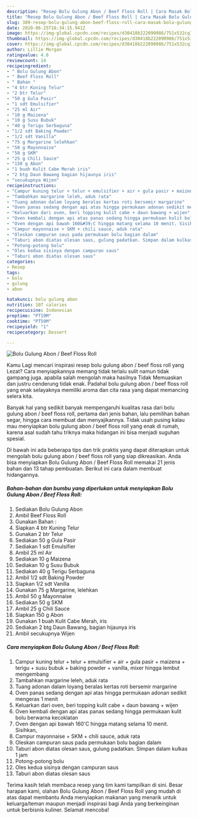 ```yaml
---
description: "Resep Bolu Gulung Abon / Beef Floss Roll | Cara Masak Bolu Gulung Abon / Beef Floss Roll Yang Bisa Manjain Lidah"
title: "Resep Bolu Gulung Abon / Beef Floss Roll | Cara Masak Bolu Gulung Abon / Beef Floss Roll Yang Bisa Manjain Lidah"
slug: 389-resep-bolu-gulung-abon-beef-floss-roll-cara-masak-bolu-gulung-abon-beef-floss-roll-yang-bisa-manjain-lidah
date: 2020-06-25T16:34:15.941Z
image: https://img-global.cpcdn.com/recipes/d30418b222090986/751x532cq70/bolu-gulung-abon-beef-floss-roll-foto-resep-utama.jpg
thumbnail: https://img-global.cpcdn.com/recipes/d30418b222090986/751x532cq70/bolu-gulung-abon-beef-floss-roll-foto-resep-utama.jpg
cover: https://img-global.cpcdn.com/recipes/d30418b222090986/751x532cq70/bolu-gulung-abon-beef-floss-roll-foto-resep-utama.jpg
author: Lillie Morgan
ratingvalue: 4.8
reviewcount: 14
recipeingredient:
- " Bolu Gulung Abon"
- " Beef Floss Roll"
- " Bahan "
- "4 btr Kuning Telur"
- "2 btr Telur"
- "50 g Gula Pasir"
- "1 sdt Emulsifier"
- "25 ml Air"
- "10 g Maizena"
- "10 g Susu Bubuk"
- "40 g Terigu Serbaguna"
- "1/2 sdt Baking Powder"
- "1/2 sdt Vanilla"
- "75 g Margarine lelehkan"
- "50 g Mayonnaise"
- "50 g SKM"
- "25 g Chili Sauce"
- "150 g Abon"
- "1 buah Kulit Cabe Merah iris"
- "2 btg Daun Bawang bagian hijaunya iris"
- "secukupnya Wijen"
recipeinstructions:
- "Campur kuning telur + telur + emulsifier + air + gula pasir + maizena + terigu + susu bubuk + baking powder + vanilla, mixer hingga lembut mengembang"
- "Tambahkan margarine leleh, aduk rata"
- "Tuang adonan dalam loyang beralas kertas roti bersemir margarine"
- "Oven panas sedang dengan api atas hingga permukaan adonan sedikit mengeras 1 menit"
- "Keluarkan dari oven, beri topping kulit cabe + daun bawang + wijen"
- "Oven kembali dengan api atas panas sedang hingga permukaan kulit bolu berwarna kecoklatan"
- "Oven dengan api bawah 160&#39;C hingga matang selama 10 menit. Sisihkan,"
- "Campur mayonnaise + SKM + chili sauce, aduk rata"
- "Oleskan campuran saus pada permukaan bolu bagian dalam"
- "Taburi abon diatas olesan saus, gulung padatkan. Simpan dalam kulkas 1 jam"
- "Potong-potong bolu"
- "Oles kedua sisinya dengan campuran saus"
- "Taburi abon diatas olesan saus"
categories:
- Resep
tags:
- bolu
- gulung
- abon

katakunci: bolu gulung abon 
nutrition: 107 calories
recipecuisine: Indonesian
preptime: "PT19M"
cooktime: "PT59M"
recipeyield: "1"
recipecategory: Dessert

---
```



![Bolu Gulung Abon / Beef Floss Roll](https://img-global.cpcdn.com/recipes/d30418b222090986/751x532cq70/bolu-gulung-abon-beef-floss-roll-foto-resep-utama.jpg)

Kamu Lagi mencari inspirasi resep bolu gulung abon / beef floss roll yang Lezat? Cara menyiapkannya memang tidak terlalu sulit namun tidak gampang juga. apabila salah mengolah maka hasilnya Tidak Memuaskan dan justru cenderung tidak enak. Padahal bolu gulung abon / beef floss roll yang enak selayaknya memiliki aroma dan cita rasa yang dapat memancing selera kita.

Banyak hal yang sedikit banyak mempengaruhi kualitas rasa dari bolu gulung abon / beef floss roll, pertama dari jenis bahan, lalu pemilihan bahan segar, hingga cara membuat dan menyajikannya. Tidak usah pusing kalau mau menyiapkan bolu gulung abon / beef floss roll yang enak di rumah, karena asal sudah tahu triknya maka hidangan ini bisa menjadi suguhan spesial.




Di bawah ini ada beberapa tips dan trik praktis yang dapat diterapkan untuk mengolah bolu gulung abon / beef floss roll yang siap dikreasikan. Anda bisa menyiapkan Bolu Gulung Abon / Beef Floss Roll memakai 21 jenis bahan dan 13 tahap pembuatan. Berikut ini cara dalam membuat hidangannya.

<!--inarticleads1-->

##### Bahan-bahan dan bumbu yang diperlukan untuk menyiapkan Bolu Gulung Abon / Beef Floss Roll:

1. Sediakan  Bolu Gulung Abon
1. Ambil  Beef Floss Roll
1. Gunakan  Bahan :
1. Siapkan 4 btr Kuning Telur
1. Gunakan 2 btr Telur
1. Sediakan 50 g Gula Pasir
1. Sediakan 1 sdt Emulsifier
1. Ambil 25 ml Air
1. Sediakan 10 g Maizena
1. Sediakan 10 g Susu Bubuk
1. Sediakan 40 g Terigu Serbaguna
1. Ambil 1/2 sdt Baking Powder
1. Siapkan 1/2 sdt Vanilla
1. Gunakan 75 g Margarine, lelehkan
1. Ambil 50 g Mayonnaise
1. Sediakan 50 g SKM
1. Ambil 25 g Chili Sauce
1. Siapkan 150 g Abon
1. Gunakan 1 buah Kulit Cabe Merah, iris
1. Sediakan 2 btg Daun Bawang, bagian hijaunya iris
1. Ambil secukupnya Wijen




<!--inarticleads2-->

##### Cara menyiapkan Bolu Gulung Abon / Beef Floss Roll:

1. Campur kuning telur + telur + emulsifier + air + gula pasir + maizena + terigu + susu bubuk + baking powder + vanilla, mixer hingga lembut mengembang
1. Tambahkan margarine leleh, aduk rata
1. Tuang adonan dalam loyang beralas kertas roti bersemir margarine
1. Oven panas sedang dengan api atas hingga permukaan adonan sedikit mengeras 1 menit
1. Keluarkan dari oven, beri topping kulit cabe + daun bawang + wijen
1. Oven kembali dengan api atas panas sedang hingga permukaan kulit bolu berwarna kecoklatan
1. Oven dengan api bawah 160&#39;C hingga matang selama 10 menit. Sisihkan,
1. Campur mayonnaise + SKM + chili sauce, aduk rata
1. Oleskan campuran saus pada permukaan bolu bagian dalam
1. Taburi abon diatas olesan saus, gulung padatkan. Simpan dalam kulkas 1 jam
1. Potong-potong bolu
1. Oles kedua sisinya dengan campuran saus
1. Taburi abon diatas olesan saus




Terima kasih telah membaca resep yang tim kami tampilkan di sini. Besar harapan kami, olahan Bolu Gulung Abon / Beef Floss Roll yang mudah di atas dapat membantu Anda menyiapkan makanan yang menarik untuk keluarga/teman maupun menjadi inspirasi bagi Anda yang berkeinginan untuk berbisnis kuliner. Selamat mencoba!
